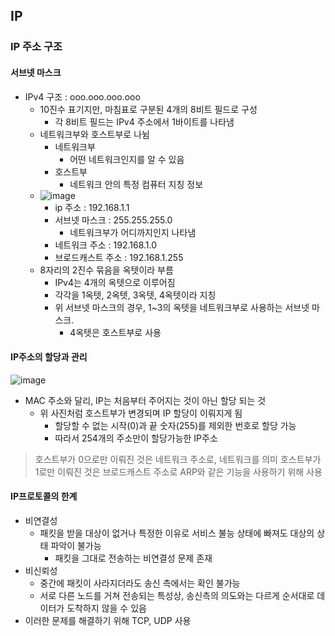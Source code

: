 ## IP
### IP 주소 구조
#### 서브넷 마스크
- IPv4 구조 : ooo.ooo.ooo.ooo
  - 10진수 표기지만, 마침표로 구분된 4개의 8비트 필드로 구성
    - 각 8비트 필드는 IPv4 주소에서 1바이트를 나타냄
  - 네트워크부와 호스트부로 나뉨
    - 네트워크부 
      - 어떤 네트워크인지를 알 수 있음
    - 호스트부
      - 네트워크 안의 특정 컴퓨터 지칭 정보
  - ![image](https://user-images.githubusercontent.com/102513932/193190918-ae6bba54-b68c-454b-a695-deae366d9f0e.png)
    - ip 주소 : 192.168.1.1
    - 서브넷 마스크 : 255.255.255.0
      - 네트워크부가 어디까지인지 나타냄
    - 네트워크 주소 : 192.168.1.0
    - 브로드캐스트 주소 : 192.168.1.255
  - 8자리의 2진수 묶음을 옥텟이라 부름
    - IPv4는 4개의 옥텟으로 이루어짐
    - 각각을 1옥텟, 2옥텟, 3옥텟, 4옥텟이라 지칭
    - 위 서브넷 마스크의 경우, 1~3의 옥텟을 네트워크부로 사용하는 서브넷 마스크.
      - 4옥텟은 호스트부로 사용

#### IP주소의 할당과 관리 
![image](https://user-images.githubusercontent.com/102513932/193191149-e4073d77-8ee4-49e0-8c53-369c34693e9f.png)
- MAC 주소와 달리, IP는 처음부터 주어지는 것이 아닌 할당 되는 것
  - 위 사진처럼 호스트부가 변경되며 IP 할당이 이뤄지게 됨
    - 할당할 수 없는 시작(0)과 끝 숫자(255)를 제외한 번호로 할당 가능
    - 따라서 254개의 주소만이 할당가능한 IP주소
> 호스트부가 0으로만 이뤄진 것은 네트워크 주소로, 네트워크를 의미
> 호스트부가 1로만 이뤄진 것은 브로드캐스트 주소로 ARP와 같은 기능을 사용하기 위해 사용

#### IP프로토콜의 한계
- 비연결성
  - 패킷을 받을 대상이 없거나 특정한 이유로 서비스 불능 상태에 빠져도 대상의 상태 파악이 불가능
    - 패킷을 그대로 전송하는 비연결성 문제 존재
- 비신뢰성
  - 중간에 패킷이 사라지더라도 송신 측에서는 확인 불가능
  - 서로 다른 노드를 거쳐 전송되는 특성상, 송신측의 의도와는 다르게 순서대로 데이터가 도착하지 않을 수 있음
- 이러한 문제를 해결하기 위해 TCP, UDP 사용 
